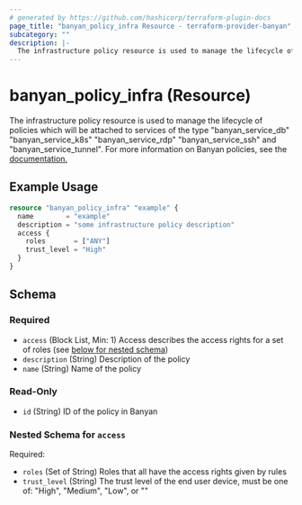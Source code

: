 ```yaml
---
# generated by https://github.com/hashicorp/terraform-plugin-docs
page_title: "banyan_policy_infra Resource - terraform-provider-banyan"
subcategory: ""
description: |-
  The infrastructure policy resource is used to manage the lifecycle of policies which will be attached to services of the type "banyanservicedb" "banyanservicek8s" "banyanservicerdp" "banyanservicessh" and "banyanservicetunnel". For more information on Banyan policies, see the documentation. https://docs.banyanops.com/docs/feature-guides/administer-security-policies/policies/manage-policies/
---
```


# banyan_policy_infra (Resource)

The infrastructure policy resource is used to manage the lifecycle of policies which will be attached to services of the type "banyan_service_db" "banyan_service_k8s" "banyan_service_rdp" "banyan_service_ssh" and "banyan_service_tunnel". For more information on Banyan policies, see the [documentation.](https://docs.banyanops.com/docs/feature-guides/administer-security-policies/policies/manage-policies/)

## Example Usage

```terraform
resource "banyan_policy_infra" "example" {
  name        = "example"
  description = "some infrastructure policy description"
  access {
    roles       = ["ANY"]
    trust_level = "High"
  }
}
```

<!-- schema generated by tfplugindocs -->
## Schema

### Required

- `access` (Block List, Min: 1) Access describes the access rights for a set of roles (see [below for nested schema](#nestedblock--access))
- `description` (String) Description of the policy
- `name` (String) Name of the policy

### Read-Only

- `id` (String) ID of the policy in Banyan

<a id="nestedblock--access"></a>
### Nested Schema for `access`

Required:

- `roles` (Set of String) Roles that all have the access rights given by rules
- `trust_level` (String) The trust level of the end user device, must be one of: "High", "Medium", "Low", or ""


